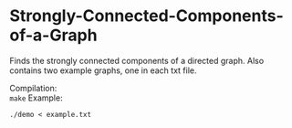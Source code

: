 # Strongly-Connected-Components-of-a-Graph
Finds the strongly connected components of a directed graph.
Also contains two example graphs, one in each txt file.

Compilation:  
```make```
Example:  
```
./demo < example.txt
```
